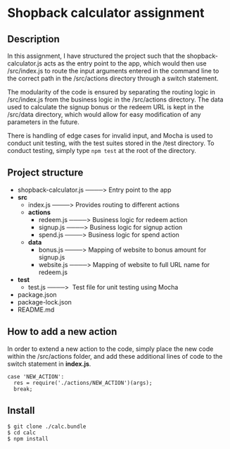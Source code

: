 # Shopback calculator assignment

## Description

In this assignment, I have structured the project such that the shopback-calculator.js acts as the entry point to the app, which would then use /src/index.js to route the input arguments entered in the command line to the correct path in the /src/actions directory through a switch statement.

The modularity of the code is ensured by separating the routing logic in /src/index.js from the business logic in the /src/actions directory. The data used to calculate the signup bonus or the redeem URL is kept in the /src/data directory, which would allow for easy modification of any parameters in the future.

There is handling of edge cases for invalid input, and Mocha is used to conduct unit testing, with the test suites stored in the /test directory. To conduct testing, simply type `npm test` at the root of the directory.
## Project structure

- shopback-calculator.js ────> Entry point to the app
- **src**
  - index.js ────> Provides routing to different actions
  - **actions**
    - redeem.js ────> Business logic for redeem action
    - signup.js ────> Business logic for signup action
    - spend.js ────> Business logic for spend action
  - **data**
    -  bonus.js ────> Mapping of website to bonus amount for signup.js
    -  website.js ────> Mapping of website to full URL name for redeem.js
- **test**
  - test.js ────>  Test file for unit testing using Mocha
- package.json
- package-lock.json
- README.md


## How to add a new action

In order to extend a new action to the code, simply place the new code within the /src/actions folder, and add these additional lines of code to the switch statement in **index.js**.

```
case 'NEW_ACTION':
  res = require('./actions/NEW_ACTION')(args);
  break;
```

## Install

```
$ git clone ./calc.bundle
$ cd calc
$ npm install
```
